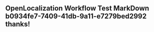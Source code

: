 <properties
ms.topic="hero-topic"
ms.test1="hero-topic"
ms.test2="test"/>

## OpenLocalization Workflow Test MarkDown b0934fe7-7409-41db-9a11-e7279bed2992 thanks!
